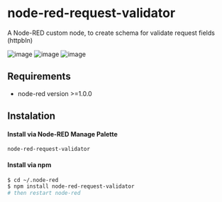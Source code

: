 # node-red-request-validator
A Node-RED custom node, to create schema for validate request fields (httpbIn)

![image]({https://img.shields.io/badge/npm-CB3837?style=for-the-badge&logo=npm&logoColor=white})
![image]({https://img.shields.io/badge/npm-CB3837?style=for-the-badge&logo=npm&logoColor=white})
![image]({https://img.shields.io/github/license/JordanBispo/node-red-validator})
## Requirements 
* node-red  version >=1.0.0

## Instalation
#### Install via Node-RED Manage Palette
`node-red-request-validator`

#### Install via npm
```bash
$ cd ~/.node-red
$ npm install node-red-request-validator
# then restart node-red
```